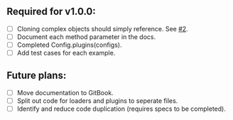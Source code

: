 ## Required for v1.0.0:

- [ ] Cloning complex objects should simply reference. See [#2](https://github.com/lewie9021/webpack-configurator/issues/2).
- [ ] Document each method parameter in the docs.
- [ ] Completed Config.plugins(configs).
- [ ] Add test cases for each example.

## Future plans:

- [ ] Move documentation to GitBook.
- [ ] Split out code for loaders and plugins to seperate files.
- [ ] Identify and reduce code duplication (requires specs to be completed).
